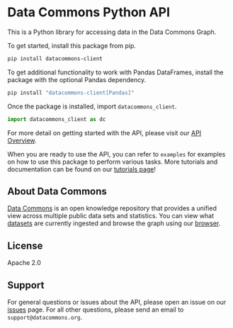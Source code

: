 # Data Commons Python API

This is a Python library for accessing data in the Data Commons Graph.

To get started, install this package from pip.

```bash
pip install datacommons-client
```

To get additional functionality to work with Pandas DataFrames, install the package
with the optional Pandas dependency.

```bash
pip install "datacommons-client[Pandas]"
```

Once the package is installed, import `datacommons_client`.

```python
import datacommons_client as dc
```

For more detail on getting started with the API, please visit our
[API Overview](https://docs.datacommons.org/api/).

When you are ready to use the API, you can refer to `examples` for
examples on how to use this package to perform various tasks. More tutorials and
documentation can be found on our [tutorials page](https://docs.datacommons.org/tutorials/)!

## About Data Commons

[Data Commons](https://datacommons.org/) is an open knowledge repository that
provides a unified view across multiple public data sets and statistics. You can
view what [datasets](https://datacommons.org/datasets) are currently ingested
and browse the graph using our [browser](https://datacommons.org/browser).

## License

Apache 2.0

## Support

For general questions or issues about the API, please open an issue on our
[issues](https://github.com/google/datacommons/issues) page. For all other
questions, please send an email to `support@datacommons.org`.
